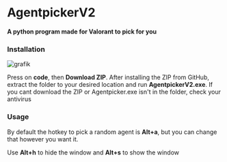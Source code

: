 # AgentpickerV2
**A python program made for Valorant to pick for you**

### Installation

![grafik](https://user-images.githubusercontent.com/77505322/157698521-273bc74d-4860-41b9-9902-418dd269a875.png)

Press on **code**, then **Download ZIP**.
After installing the ZIP from GitHub, extract the folder to your desired location and run **AgentpickerV2.exe**.
If you cant download the ZIP or Agentpicker.exe isn't in the folder, check your antivirus

### Usage
By default the hotkey to pick a random agent is **Alt+a**, but you can change that however you want it.

Use **Alt+h** to hide the window and **Alt+s** to show the window
